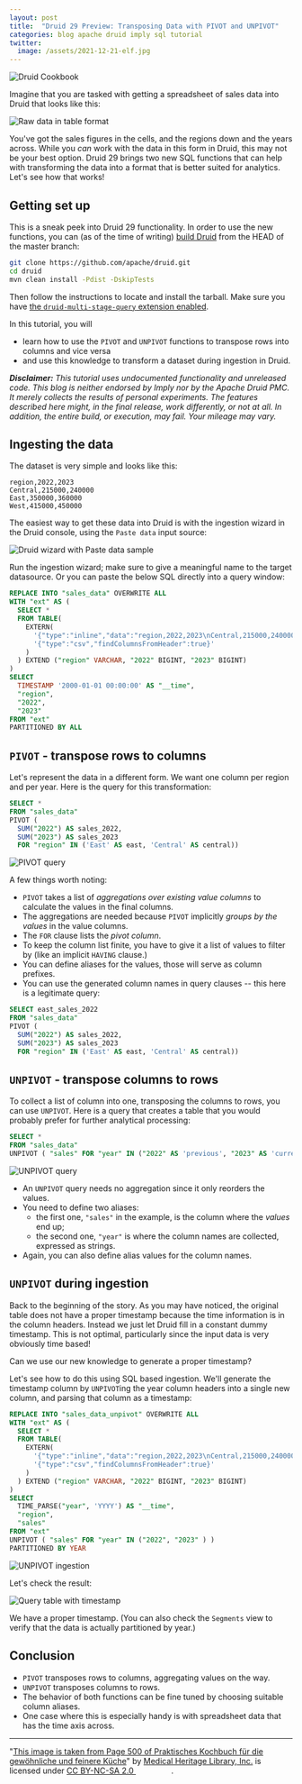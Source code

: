 ```yaml
---
layout: post
title:  "Druid 29 Preview: Transposing Data with PIVOT and UNPIVOT"
categories: blog apache druid imply sql tutorial
twitter:
  image: /assets/2021-12-21-elf.jpg
---
```


![Druid Cookbook](/assets/2021-12-21-elf.jpg)

Imagine that you are tasked with getting a spreadsheet of sales data into Druid that looks like this:

![Raw data in table format](/assets/2024-01-15-01-rawdata-table.png)

You've got the sales figures in the cells, and the regions down and the years across. While you _can_ work with the data in this form in Druid, this may not be your best option. Druid 29 brings two new SQL functions that can help with transforming the data into a format that is better suited for analytics. Let's see how that works!

## Getting set up

This is a sneak peek into Druid 29 functionality. In order to use the new functions, you can (as of the time of writing) [build Druid](https://druid.apache.org/docs/latest/development/build.html) from the HEAD of the master branch:

```bash
git clone https://github.com/apache/druid.git
cd druid
mvn clean install -Pdist -DskipTests
```

Then follow the instructions to locate and install the tarball. Make sure you have [the `druid-multi-stage-query` extension enabled](https://druid.apache.org/docs/latest/multi-stage-query/#load-the-extension).

In this tutorial, you will 

- learn how to use the `PIVOT` and `UNPIVOT` functions to transpose rows into columns and vice versa
- and use this knowledge to transform a dataset during ingestion in Druid.

_**Disclaimer:** This tutorial uses undocumented functionality and unreleased code. This blog is neither endorsed by Imply nor by the Apache Druid PMC. It merely collects the results of personal experiments. The features described here might, in the final release, work differently, or not at all. In addition, the entire build, or execution, may fail. Your mileage may vary._

## Ingesting the data

The dataset is very simple and looks like this:

```csv
region,2022,2023
Central,215000,240000
East,350000,360000
West,415000,450000
```

The easiest way to get these data into Druid is with the ingestion wizard in the Druid console, using the `Paste data` input source:

![Druid wizard with Paste data sample](/assets/2024-01-15-02-ingest.jpg)

Run the ingestion wizard; make sure to give a meaningful name to the target datasource. Or you can paste the below SQL directly into a query window: 

```sql
REPLACE INTO "sales_data" OVERWRITE ALL
WITH "ext" AS (
  SELECT *
  FROM TABLE(
    EXTERN(
      '{"type":"inline","data":"region,2022,2023\nCentral,215000,240000\nEast,350000,360000\nWest,415000,450000"}',
      '{"type":"csv","findColumnsFromHeader":true}'
    )
  ) EXTEND ("region" VARCHAR, "2022" BIGINT, "2023" BIGINT)
)
SELECT
  TIMESTAMP '2000-01-01 00:00:00' AS "__time",
  "region",
  "2022",
  "2023"
FROM "ext"
PARTITIONED BY ALL
```

## `PIVOT` - transpose rows to columns

Let's represent the data in a different form. We want one column per region and per year. Here is the query for this transformation:

```sql
SELECT *
FROM "sales_data"
PIVOT (
  SUM("2022") AS sales_2022, 
  SUM("2023") AS sales_2023 
  FOR "region" IN ('East' AS east, 'Central' AS central))
```

![PIVOT query](/assets/2024-01-15-03-pivot.jpg)

A few things worth noting:

- `PIVOT` takes a list of _aggregations over existing value columns_ to calculate the values in the final columns.
- The aggregations are needed because `PIVOT` implicitly _groups by the values_ in the value columns.
- The `FOR` clause lists the _pivot column_.
- To keep the column list finite, you have to give it a list of values to filter by (like an implicit `HAVING` clause.)
- You can define aliases for the values, those will serve as column prefixes.
- You can use the generated column names in query clauses -- this here is a legitimate query:

```sql
SELECT east_sales_2022
FROM "sales_data"
PIVOT (
  SUM("2022") AS sales_2022, 
  SUM("2023") AS sales_2023 
  FOR "region" IN ('East' AS east, 'Central' AS central))
```

## `UNPIVOT` - transpose columns to rows

To collect a list of column into one, transposing the columns to rows, you can use `UNPIVOT`. Here is a query that creates a table that you would probably prefer for further analytical processing:

```sql
SELECT *
FROM "sales_data"
UNPIVOT ( "sales" FOR "year" IN ("2022" AS 'previous', "2023" AS 'current') )
```

![UNPIVOT query](/assets/2024-01-15-04-unpivot.jpg)

- An `UNPIVOT` query needs no aggregation since it only reorders the values.
- You need to define two aliases:
  - the first one, `"sales"` in the example, is the column where the _values_ end up;
  - the second one, `"year"` is where the column names are collected, expressed as strings.
- Again, you can also define alias values for the column names.

## `UNPIVOT` during ingestion

Back to the beginning of the story. As you may have noticed, the original table does not have a proper timestamp because the time information is in the column headers. Instead we just let Druid fill in a constant dummy timestamp. This is not optimal, particularly since the input data is very obviously time based!

Can we use our new knowledge to generate a proper timestamp?

Let's see how to do this using SQL based ingestion. We'll generate the timestamp column by `UNPIVOT`ing the year column headers into a single new column, and parsing that column as a timestamp: 

```sql
REPLACE INTO "sales_data_unpivot" OVERWRITE ALL
WITH "ext" AS (
  SELECT *
  FROM TABLE(
    EXTERN(
      '{"type":"inline","data":"region,2022,2023\nCentral,215000,240000\nEast,350000,360000\nWest,415000,450000"}',
      '{"type":"csv","findColumnsFromHeader":true}'
    )
  ) EXTEND ("region" VARCHAR, "2022" BIGINT, "2023" BIGINT)
)
SELECT
  TIME_PARSE("year", 'YYYY') AS "__time",
  "region",
  "sales"
FROM "ext"
UNPIVOT ( "sales" FOR "year" IN ("2022", "2023" ) )
PARTITIONED BY YEAR
```

![UNPIVOT ingestion](/assets/2024-01-15-05-unpivot-ingest.jpg)

Let's check the result:

![Query table with timestamp](/assets/2024-01-15-06-select.jpg)

We have a proper timestamp. (You can also check the `Segments` view to verify that the data is actually partitioned by year.) 

## Conclusion

- `PIVOT` transposes rows to columns, aggregating values on the way.
- `UNPIVOT` transposes columns to rows.
- The behavior of both functions can be fine tuned by choosing suitable column aliases.
- One case where this is especially handy is with spreadsheet data that has the time axis across.

---

"[This image is taken from Page 500 of Praktisches Kochbuch f&uuml;r die gew&ouml;hnliche und feinere K&uuml;che](https://www.flickr.com/photos/mhlimages/48051262646/)" by [Medical Heritage Library, Inc.](https://www.flickr.com/photos/mhlimages/) is licensed under <a target="_blank" rel="noopener noreferrer" href="https://creativecommons.org/licenses/by-nc-sa/2.0/">CC BY-NC-SA 2.0 <img src="https://mirrors.creativecommons.org/presskit/icons/cc.svg" style="height: 1em; margin-right: 0.125em; display: inline;"/><img src="https://mirrors.creativecommons.org/presskit/icons/by.svg" style="height: 1em; margin-right: 0.125em; display: inline;"/><img src="https://mirrors.creativecommons.org/presskit/icons/nc.svg" style="height: 1em; margin-right: 0.125em; display: inline;"/><img src="https://mirrors.creativecommons.org/presskit/icons/sa.svg" style="height: 1em; margin-right: 0.125em; display: inline;"/></a>.

